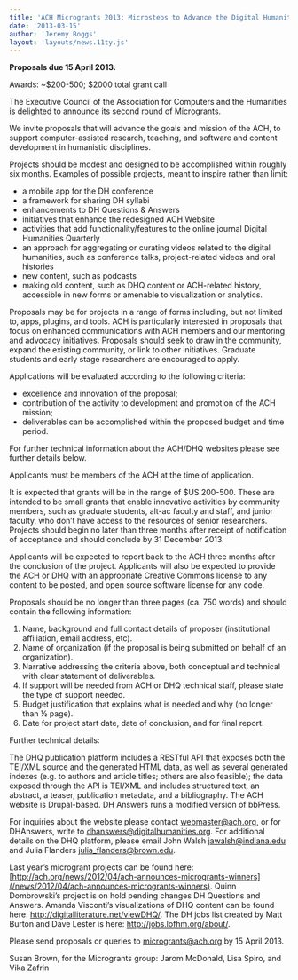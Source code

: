 ```yaml
---
title: 'ACH Microgrants 2013: Microsteps to Advance the Digital Humanities'
date: '2013-03-15'
author: 'Jeremy Boggs'
layout: 'layouts/news.11ty.js'
---
```

**Proposals due 15 April 2013.**

Awards: ~$200-500; $2000 total grant call

The Executive Council of the Association for Computers and the Humanities is delighted to announce its second round of Microgrants.

We invite proposals that will advance the goals and mission of the ACH, to support computer-assisted research, teaching, and software and content development in humanistic disciplines.  

Projects should be modest and designed to be accomplished within roughly six months. Examples of possible projects, meant to inspire rather than limit:

- a mobile app for the DH conference
- a framework for sharing DH syllabi
- enhancements to DH Questions &amp; Answers
- initiatives that enhance the redesigned ACH Website
- activities that add functionality/features to the online journal Digital Humanities Quarterly
- an approach for aggregating or curating videos related to the digital humanities, such as conference talks, project-related videos and oral histories
- new content, such as podcasts
- making old content, such as DHQ content or ACH-related history, accessible in new forms or amenable to visualization or analytics.

Proposals may be for projects in a range of forms including, but not limited to, apps, plugins, and tools. ACH is particularly interested in proposals that focus on enhanced communications with ACH members and our mentoring and advocacy initiatives. Proposals should seek to draw in the community, expand the existing community, or link to other initiatives. Graduate students and early stage researchers are encouraged to apply.

Applications will be evaluated according to the following criteria:

- excellence and innovation of the proposal;
- contribution of the activity to development and promotion of the ACH mission;
- deliverables can be accomplished within the proposed budget and time period.

For further technical information about the ACH/DHQ websites please see further details below.

Applicants must be members of the ACH at the time of application.

It is expected that grants will be in the range of $US 200-500. These are intended to be small grants that enable innovative activities by community members, such as graduate students, alt-ac faculty and staff, and junior faculty, who don’t have access to the resources of senior researchers. Projects should begin no later than three months after receipt of notification of acceptance and should conclude by 31 December 2013.

Applicants will be expected to report back to the ACH three months after the conclusion of the project. Applicants will also be expected to provide the ACH or DHQ with an appropriate Creative Commons license to any content to be posted, and open source software license for any code.

Proposals should be no longer than three pages (ca. 750 words) and should contain the following information:

1. Name, background and full contact details of proposer (institutional affiliation, email address, etc).
2. Name of organization (if the proposal is being submitted on behalf of an organization).
3. Narrative addressing the criteria above, both conceptual and technical with clear statement of deliverables.
4. If support will be needed from ACH or DHQ technical staff, please state the type of support needed.
5. Budget justification that explains what is needed and why (no longer than ½ page).
6. Date for project start date, date of conclusion, and for final report.

Further technical details:

The DHQ publication platform includes a RESTful API that exposes both the TEI/XML source and the generated HTML data, as well as several generated indexes (e.g. to authors and article titles; others are also feasible); the data exposed through the API is TEI/XML and includes structured text, an abstract, a teaser, publication metadata, and a bibliography. The ACH website is Drupal-based. DH Answers runs a modified version of bbPress.

For inquiries about the website please contact [webmaster@ach.org](mailto:webmaster@ach.org), or for DHAnswers, write to [dhanswers@digitalhumanities.org](mailto:dhanswers@digitalhumanities.org). For additional details on the DHQ platform, please email John Walsh [jawalsh@indiana.edu](mailto:jawalsh@indiana.edu) and Julia Flanders [julia\_flanders@brown.edu](mailto:julia_flanders@brown.edu).

Last year’s microgrant projects can be found here: [http://ach.org/news/2012/04/ach-announces-microgrants-winners](/news/2012/04/ach-announces-microgrants-winners). Quinn Dombrowski’s project is on hold pending changes DH Questions and Answers. Amanda Visconti’s visualizations of DHQ content can be found here: <http://digitalliterature.net/viewDHQ/>. The DH jobs list created by Matt Burton and Dave Lester is here: <http://jobs.lofhm.org/about/>.

Please send proposals or queries to [microgrants@ach.org](mailto:microgrants@ach.org) by 15 April 2013.

Susan Brown, for the Microgrants group: Jarom McDonald, Lisa Spiro, and Vika Zafrin
